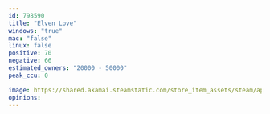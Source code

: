 ```yaml
---
id: 798590
title: "Elven Love"
windows: "true"
mac: "false"
linux: false
positive: 70
negative: 66
estimated_owners: "20000 - 50000"
peak_ccu: 0

image: https://shared.akamai.steamstatic.com/store_item_assets/steam/apps/798590/header.jpg?t=1729493337
opinions:
---
```

